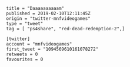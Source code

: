 ```
title = "Daaaaaaaaaam"
published = 2019-02-10T12:11:45Z
origin = "twitter-mnfvideogames"
type = "tweet"
tag = [ "ps4share", "red-dead-redemption-2",]

[twitter]
account = "mnfvideogames"
first_tweet = "1094569610161078272"
retweets = 0
favourites = 0
```

<p class='image'><img src='https://mnf.m17s.net/2019/02/10/DzCxQdYXcAA_JdY.jpg' alt=''></p>

